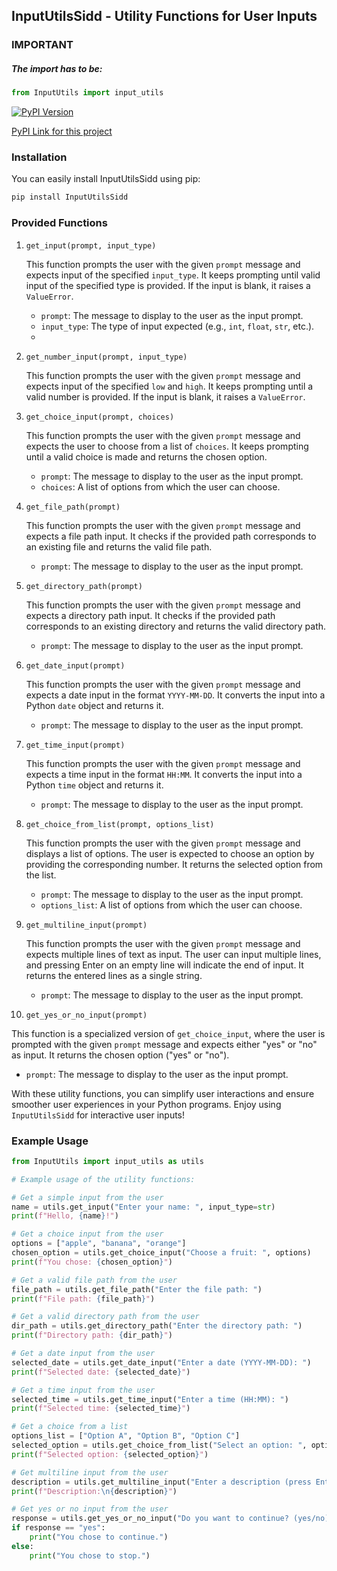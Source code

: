 ## InputUtilsSidd - Utility Functions for User Inputs

### IMPORTANT
##### The import has to be:
```python
from InputUtils import input_utils
```

[![PyPI Version](https://img.shields.io/pypi/v/InputUtilsSidd)](https://pypi.org/project/InputUtilsSidd/)

[PyPI Link for this project](https://pypi.org/project/InputUtilsSidd/)

### Installation

You can easily install InputUtilsSidd using pip:

```bash
pip install InputUtilsSidd
```

### Provided Functions

1. `get_input(prompt, input_type)`

   This function prompts the user with the given `prompt` message and expects input of the specified `input_type`. It keeps prompting until valid input of the specified type is provided. If the input is blank, it raises a `ValueError`.

   - `prompt`: The message to display to the user as the input prompt.
   - `input_type`: The type of input expected (e.g., `int`, `float`, `str`, etc.).
   - 
2. `get_number_input(prompt, input_type)` 

     This function prompts the user with the given `prompt` message and expects input of the specified `low` and `high`. It keeps prompting until a valid number is provided. If the input is blank, it raises a `ValueError`.

3. `get_choice_input(prompt, choices)`

   This function prompts the user with the given `prompt` message and expects the user to choose from a list of `choices`. It keeps prompting until a valid choice is made and returns the chosen option.

   - `prompt`: The message to display to the user as the input prompt.
   - `choices`: A list of options from which the user can choose.

4. `get_file_path(prompt)`

   This function prompts the user with the given `prompt` message and expects a file path input. It checks if the provided path corresponds to an existing file and returns the valid file path.

   - `prompt`: The message to display to the user as the input prompt.

5. `get_directory_path(prompt)`

   This function prompts the user with the given `prompt` message and expects a directory path input. It checks if the provided path corresponds to an existing directory and returns the valid directory path.

   - `prompt`: The message to display to the user as the input prompt.

6. `get_date_input(prompt)`

   This function prompts the user with the given `prompt` message and expects a date input in the format `YYYY-MM-DD`. It converts the input into a Python `date` object and returns it.

   - `prompt`: The message to display to the user as the input prompt.

7. `get_time_input(prompt)`

   This function prompts the user with the given `prompt` message and expects a time input in the format `HH:MM`. It converts the input into a Python `time` object and returns it.

   - `prompt`: The message to display to the user as the input prompt.

8. `get_choice_from_list(prompt, options_list)`

   This function prompts the user with the given `prompt` message and displays a list of options. The user is expected to choose an option by providing the corresponding number. It returns the selected option from the list.

   - `prompt`: The message to display to the user as the input prompt.
   - `options_list`: A list of options from which the user can choose.

9. `get_multiline_input(prompt)`

   This function prompts the user with the given `prompt` message and expects multiple lines of text as input. The user can input multiple lines, and pressing Enter on an empty line will indicate the end of input. It returns the entered lines as a single string.

   - `prompt`: The message to display to the user as the input prompt.

10. `get_yes_or_no_input(prompt)`

   This function is a specialized version of `get_choice_input`, where the user is prompted with the given `prompt` message and expects either "yes" or "no" as input. It returns the chosen option ("yes" or "no").

   - `prompt`: The message to display to the user as the input prompt.

With these utility functions, you can simplify user interactions and ensure smoother user experiences in your Python programs. Enjoy using `InputUtilsSidd` for interactive user inputs!
### Example Usage

```python
from InputUtils import input_utils as utils

# Example usage of the utility functions:

# Get a simple input from the user
name = utils.get_input("Enter your name: ", input_type=str)
print(f"Hello, {name}!")

# Get a choice input from the user
options = ["apple", "banana", "orange"]
chosen_option = utils.get_choice_input("Choose a fruit: ", options)
print(f"You chose: {chosen_option}")

# Get a valid file path from the user
file_path = utils.get_file_path("Enter the file path: ")
print(f"File path: {file_path}")

# Get a valid directory path from the user
dir_path = utils.get_directory_path("Enter the directory path: ")
print(f"Directory path: {dir_path}")

# Get a date input from the user
selected_date = utils.get_date_input("Enter a date (YYYY-MM-DD): ")
print(f"Selected date: {selected_date}")

# Get a time input from the user
selected_time = utils.get_time_input("Enter a time (HH:MM): ")
print(f"Selected time: {selected_time}")

# Get a choice from a list
options_list = ["Option A", "Option B", "Option C"]
selected_option = utils.get_choice_from_list("Select an option: ", options_list)
print(f"Selected option: {selected_option}")

# Get multiline input from the user
description = utils.get_multiline_input("Enter a description (press Enter on a new line to end):\n")
print(f"Description:\n{description}")

# Get yes or no input from the user
response = utils.get_yes_or_no_input("Do you want to continue? (yes/no): ")
if response == "yes":
    print("You chose to continue.")
else:
    print("You chose to stop.")
```
